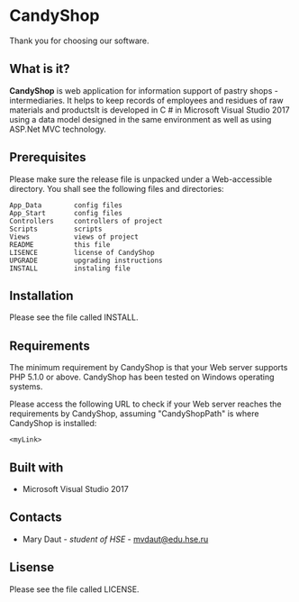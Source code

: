 CandyShop
===========
Thank you for choosing our software.

What is it?
-----------
**CandyShop** is web application for information support of pastry shops - 
intermediaries. It helps to keep records of employees and residues of raw 
materials and productsIt is developed in C # in Microsoft Visual Studio 
2017 using a data model designed in the same environment as well as using 
ASP.Net MVC technology.

Prerequisites
-----------
Please make sure the release file is unpacked under a Web-accessible directory. 
You shall see the following files and directories:
    
    App_Data        config files
    App_Start       config files
    Controllers     controllers of project
    Scripts         scripts
    Views           views of project
    README          this file
    LISENCE         license of CandyShop
    UPGRADE         upgrading instructions
    INSTALL         instaling file

Installation
------------
Please see the file called INSTALL.

Requirements
------------
The minimum requirement by CandyShop is that your Web server supports PHP 5.1.0 
or above. CandyShop has been tested on Windows operating systems.

Please access the following URL to check if your Web server reaches the 
requirements by CandyShop, assuming "CandyShopPath" is where CandyShop is installed:

    <myLink>
    
Built with
----------
* Microsoft Visual Studio 2017

Contacts
-------
* Mary Daut - *student of HSE* - mvdaut@edu.hse.ru

Lisense
-------
Please see the file called LICENSE.
